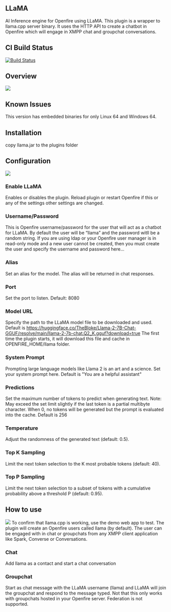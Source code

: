 ## LLaMA
AI Inference engine for Openfire using LLaMA.
This plugin is a wrapper to llama.cpp server binary. It uses the HTTP API to create a chatbot in Openfire which will engage in XMPP chat and groupchat conversations.

## CI Build Status

[![Build Status](https://github.com/igniterealtime/openfire-llama-plugin/workflows/Java%20CI/badge.svg)](https://github.com/igniterealtime/openfire-llama-plugin/actions)

## Overview
<img src="https://igniterealtime.github.io/openfire-llama-plugin/llama-chat.png" />

## Known Issues

This version has embedded binaries for only Linux 64 and Windows 64.

## Installation

copy llama.jar to the plugins folder

## Configuration
<img src="https://igniterealtime.github.io/openfire-llama-plugin/llama-settings.png" />

### Enable LLaMA
Enables or disables the plugin. Reload plugin or restart Openfire if this or any of the settings other settings are changed.

### Username/Password
This is Openfire username/password for the user that will act as a chatbot for LLaMA. By default the user will be “llama” and the password witll be a random string. If you are using ldap or your Openfire user manager is in read-only mode and a new user cannot be created, then you must create the user and specify the username and password here…

### Alias
Set an alias for the model. The alias will be returned in chat responses.

### Port
Set the port to listen. Default: 8080

### Model URL
Specify the path to the LLaMA model file to be downloaded and used. Default is https://huggingface.co/TheBloke/Llama-2-7B-Chat-GGUF/resolve/main/llama-2-7b-chat.Q2_K.gguf?download=true
The first time the plugin starts, it will download this file and cache in OPENFIRE_HOME/llama folder.

### System Prompt
Prompting large language models like Llama 2 is an art and a science. Set your system prompt here. Default is "You are a helpful assistant"

### Predictions
Set the maximum number of tokens to predict when generating text. Note: May exceed the set limit slightly if the last token is a partial multibyte character. When 0, no tokens will be generated but the prompt is evaluated into the cache. Default is 256

### Temperature
Adjust the randomness of the generated text (default: 0.5).

### Top K Sampling
Limit the next token selection to the K most probable tokens (default: 40).

### Top P Sampling
Limit the next token selection to a subset of tokens with a cumulative probability above a threshold P (default: 0.95).

## How to use
<img src="https://igniterealtime.github.io/openfire-llama-plugin/llama-test.png" />
To confirm that llama.cpp is working, use the demo web app to test.
The plugin will create an Openfire users called llama (by default). The user can be engaged with in chat or groupchats from any XMPP client application like Spark, Converse or Conversations.


### Chat
Add llama as a contact and start a chat conversation

### Groupchat
Start as chat message with the LLaMA username (llama) and LLaMA will join the groupchat and respond to the message typed. Not that this only works with groupchats hosted in your Openfire server. Federation is not supported.

